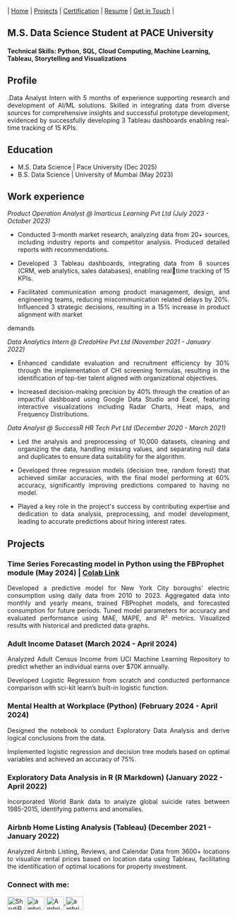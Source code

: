 | [Home](https://shruti-22-bliss.github.io/)        | [Projects](https://)          | [Certification](https://) |  [Resume](https://drive.google.com/file/d/1mwgGFi7-rNQtiHeTquZZD92eYvCplzGI/view?usp=drive_link) | [Get in Touch](https://) |



## M.S. Data Science Student at PACE University

#### Technical Skills: Python, SQL, Cloud Computing, Machine Learning, Tableau, Storytelling and Visualizations 

## Profile
<p align="justify">.Data Analyst Intern with 5 months of experience supporting research and development of AI/ML solutions. Skilled in integrating data from diverse sources for comprehensive insights and successful prototype development, evidenced by successfully developing 3 Tableau dashboards enabling real-time tracking of 15 KPIs.</p>

## Education
  - M.S. Data Science | Pace University (Dec 2025)
  - B.S. Data Science | University of Mumbai (May 2023)

## Work experience
*Product Operation Analyst @ Imarticus Learning Pvt Ltd (July 2023 - October 2023)*

- <p align="justify">Conducted 3-month market research, analyzing data from 20+ sources, including industry reports and competitor analysis. Produced detailed reports with recommendations.</p>
- <p align="justify">Developed 3 Tableau dashboards, integrating data from 8 sources (CRM, web analytics, sales databases), enabling realtime tracking of 15 KPIs.</p>
- <p align="justify">Facilitated communication among product management, design, and engineering teams, reducing miscommunication related delays by 20%. Influenced 3 strategic decisions, resulting in a 15% increase in product alignment with market 
demands</p>

*Data Analytics Intern @ CredoHire Pvt Ltd  (November 2021 - January 2022)*
- <p align="justify">Enhanced candidate evaluation and recruitment efficiency by 30% through the implementation of CHI screening formulas, resulting in the identification of top-tier talent aligned with organizational objectives.</p>
- <p align="justify">Increased decision-making precision by 40% through the creation of an impactful dashboard using Google Data Studio and Excel, featuring interactive visualizations including Radar Charts, Heat maps, and Frequency Distributions.</p>

*Data Analyst @ SuccessR HR Tech Pvt Ltd  (December 2020 - March 2021)*
- <p align="justify">Led the analysis and preprocessing of 10,000 datasets, cleaning and organizing the data, handling missing values, and separating null data and duplicates to ensure data suitability for the algorithm.</p>
- <p align="justify">Developed three regression models (decision tree, random forest) that achieved similar accuracies, with the final model performing at 60% accuracy, significantly improving predictions compared to having no model.</p>
- <p align="justify">Played a key role in the project's success by contributing expertise and dedication to data analysis, preprocessing, and model development, leading to accurate predictions about hiring interest rates.</p>

## Projects 
### Time Series Forecasting model in Python using the FBProphet module (May 2024) | [Colab Link](https://colab.research.google.com/drive/1l7wYgtDoStbtl2oIFVjJEizdraaZgAjc?usp=sharing#scrollTo=qmkjgc6weFY8)
<p align="justify">Developed a predictive model for New York City boroughs' electric consumption using daily data from 2010 to 2023. Aggregated data into monthly and yearly means, trained FBProphet models, and forecasted consumption for future periods. Tuned model parameters for accuracy and evaluated performance using MAE, MAPE, and R² metrics. Visualized results with historical and predicted data graphs.</p>

### Adult Income Dataset (March 2024 - April 2024)
<p align="justify">Analyzed Adult Census Income from UCI Machine Learning Repository to predict whether an individual earns over $70K annually. </p>
<p align="justify">Developed Logistic Regression from scratch and conducted performance comparison with sci-kit learn’s built-in logistic function. </p>

### Mental Health at Workplace (Python)  (February 2024 - April 2024)
<p align="justify">Designed the notebook to conduct Exploratory Data Analysis and derive logical conclusions from the data. </p>
<p align="justify">Implemented logistic regression and decision tree models based on optimal variables and achieved an accuracy of 75%.</p>

### Exploratory Data Analysis in R (R Markdown)   (January 2022 - April 2022)
<p align="justify">Incorporated World Bank data to analyze global suicide rates between 1985-2015, identifying patterns and 
anomalies. </p>

### Airbnb Home Listing Analysis (Tableau)   (December 2021 - January 2022)
<p align="justify">Analyzed Airbnb Listing, Reviews, and Calendar Data from 3600+ locations to visualize rental prices based on location data using Tableau, facilitating the identification of optimal locations for property investment. </p>

  
<h3 align="left">Connect with me:</h3>
<p align="left">
<a href="https://www.linkedin.com/in/shruti-rawat22/" target="blank"><img align="center" src="https://raw.githubusercontent.com/rahuldkjain/github-profile-readme-generator/master/src/images/icons/Social/linked-in-alt.svg" alt="ShrutiRawat" height="30" width="40" /></a>
<a href="https://github.com/Shruti-22-bliss/Shruti-22-bliss.github.io/edit/main/README.md" target="blank"><img align="center" src="https://raw.githubusercontent.com/rahuldkjain/github-profile-readme-generator/master/src/images/icons/Social/github.svg" alt="ambrishpathak" height="30" width="40" /></a>
<a href="https://leetcode.com/u/shrutikaraw22/" target="blank"><img align="center" src="https://raw.githubusercontent.com/rahuldkjain/github-profile-readme-generator/master/src/images/icons/Social/leet-code.svg" alt="AmbrishPathak" height="30" width="40" />
<a href="https://www.kaggle.com/shrutikarawat" target="blank"><img align="center" src="https://raw.githubusercontent.com/rahuldkjain/github-profile-readme-generator/master/src/images/icons/Social/kaggle.svg" alt="ambrishpathak01" height="30" width="40" /></a>

